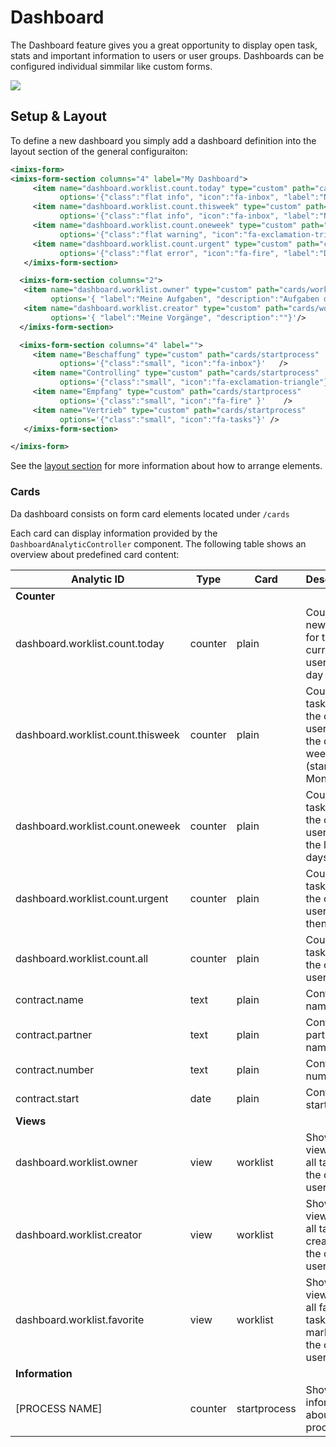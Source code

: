 # Dashboard

The Dashboard feature gives you a great opportunity to display open task, stats and important information to users or user groups.
Dashboards can be configured individual simmilar like custom forms.

<img class="screenshot" src="dashboard-001.png" />

## Setup & Layout

To define a new dashboard you simply add a dashboard definition into the layout section of the general configuraiton:

```xml
<imixs-form>
<imixs-form-section columns="4" label="My Dashboard">
     <item name="dashboard.worklist.count.today" type="custom" path="cards/plain"  label=""
           options='{"class":"flat info", "icon":"fa-inbox", "label":"Neue Aufgaben", "description":"Neue Aufgaben seit Heute"}'   />
     <item name="dashboard.worklist.count.thisweek" type="custom" path="cards/plain"  label=""
           options='{"class":"flat info", "icon":"fa-inbox", "label":"Neue Aufgaben", "description":"Neue Aufgaben seit Montag"}'   />
     <item name="dashboard.worklist.count.oneweek" type="custom" path="cards/plain"  label=""
           options='{"class":"flat warning", "icon":"fa-exclamation-triangle", "label":"Zu Beachten", "description":"Aufgaben seit einer Woche offen"}'    />
     <item name="dashboard.worklist.count.urgent" type="custom" path="cards/plain"  label=""
           options='{"class":"flat error", "icon":"fa-fire", "label":"Dringend", "description":"Aufgaben seit mehr als 1 Woche offen"}'    />
   </imixs-form-section>

  <imixs-form-section columns="2">
   <item name="dashboard.worklist.owner" type="custom" path="cards/worklist"
         options='{ "label":"Meine Aufgaben", "description":"Aufgaben die offen sind"}'/>
   <item name="dashboard.worklist.creator" type="custom" path="cards/worklist"
         options='{ "label":"Meine Vorgänge", "description":""}'/>
  </imixs-form-section>

  <imixs-form-section columns="4" label="">
     <item name="Beschaffung" type="custom" path="cards/startprocess"
           options='{"class":"small", "icon":"fa-inbox"}'   />
     <item name="Controlling" type="custom" path="cards/startprocess"
           options='{"class":"small", "icon":"fa-exclamation-triangle"}'  />
     <item name="Empfang" type="custom" path="cards/startprocess"
           options='{"class":"small", "icon":"fa-fire" }'    />
     <item name="Vertrieb" type="custom" path="cards/startprocess"
           options='{"class":"small", "icon":"fa-tasks"}' />
   </imixs-form-section>

</imixs-form>
```

See the [layout section](./layout.html) for more information about how to arrange elements.

### Cards

Da dashboard consists on form card elements located under `/cards`

Each card can display information provided by the `DashboardAnalyticController` component. The following table shows an overview about predefined card content:

| Analytic ID                       | Type    | Card         | Description                                                                     |
| --------------------------------- | ------- | ------------ | ------------------------------------------------------------------------------- |
| **Counter**                       |         |              |                                                                                 |
| dashboard.worklist.count.today    | counter | plain        | Counts all new tasks for the current user for this day                          |
| dashboard.worklist.count.thisweek | counter | plain        | Counts all tasks for the current user since the current week (stared on Monday) |
| dashboard.worklist.count.oneweek  | counter | plain        | Counts all tasks for the current user since the last 7 days                     |
| dashboard.worklist.count.urgent   | counter | plain        | Counts all tasks for the current user older then 7 days                         |
| dashboard.worklist.count.all      | counter | plain        | Counts all tasks for the current user                                           |
| contract.name                     | text    | plain        | Contract name                                                                   |
| contract.partner                  | text    | plain        | Contract partner name                                                           |
| contract.number                   | text    | plain        | Contract number                                                                 |
| contract.start                    | date    | plain        | Contract start date                                                             |
| **Views**                         |         |              |                                                                                 |
| dashboard.worklist.owner          | view    | worklist     | Shows a view with all tasks for the current user                                |
| dashboard.worklist.creator        | view    | worklist     | Shows a view with all tasks created by the current user                         |
| dashboard.worklist.favorite       | view    | worklist     | Shows a view with all favorites tasks marked by the current user                |
| **Information**                   |         |              |                                                                                 |
| [PROCESS NAME]                    | counter | startprocess | Shows information about a process                                               |
